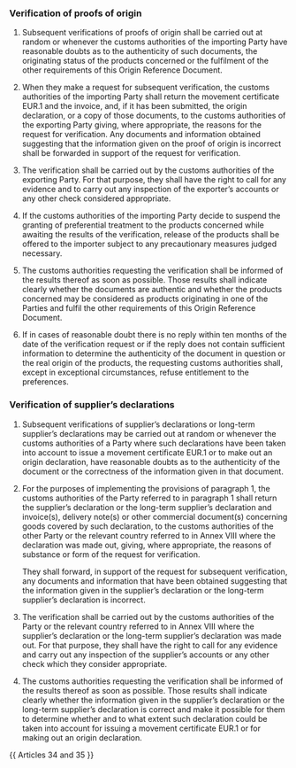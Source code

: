 ### Verification of proofs of origin

1.	Subsequent verifications of proofs of origin shall be carried out at random or whenever the customs authorities of the importing Party have reasonable doubts as to the authenticity of such documents, the originating status of the products concerned or the fulfilment of the other requirements of this Origin Reference Document.

2.	When they make a request for subsequent verification, the customs authorities of the importing Party shall return the movement certificate EUR.1 and the invoice, and, if it has been submitted, the origin declaration, or a copy of those documents, to the customs authorities of the exporting Party giving, where appropriate, the reasons for the request for verification. Any documents and information obtained suggesting that the information given on the proof of origin is incorrect shall be forwarded in support of the request for verification.

3.	The verification shall be carried out by the customs authorities of the exporting Party. For that purpose, they shall have the right to call for any evidence and to carry out any inspection of the exporter’s accounts or any other check considered appropriate.

4.	If the customs authorities of the importing Party decide to suspend the granting of preferential treatment to the products concerned while awaiting the results of the verification, release of the products shall be offered to the importer subject to any precautionary measures judged necessary.

5.	The customs authorities requesting the verification shall be informed of the results thereof as soon as possible. Those results shall indicate clearly whether the documents are authentic and whether the products concerned may be considered as products originating in one of the Parties and fulfil the other requirements of this Origin Reference Document.

6.	If in cases of reasonable doubt there is no reply within ten months of the date of the verification request or if the reply does not contain sufficient information to determine the authenticity of the document in question or the real origin of the products, the requesting customs authorities shall, except in exceptional circumstances, refuse entitlement to the preferences.

### Verification of supplier’s declarations

1.	Subsequent verifications of supplier’s declarations or long-term supplier’s declarations may be carried out at random or whenever the customs authorities of a Party where such declarations have been taken into account to issue a movement certificate EUR.1 or to make out an origin declaration, have reasonable doubts as to the authenticity of the document or the correctness of the information given in that document.

2.	For the purposes of implementing the provisions of paragraph 1, the customs authorities of the Party referred to in paragraph 1 shall return the supplier’s declaration or the long-term supplier’s declaration and invoice(s), delivery note(s) or other commercial document(s) concerning goods covered by such declaration, to the customs authorities of the other Party or the relevant country referred to in Annex VIII where the declaration was made out, giving, where appropriate, the reasons of substance or form of the request for verification.

    They shall forward, in support of the request for subsequent verification, any documents and information that have been obtained suggesting that the information given in the supplier’s declaration or the long-term supplier’s declaration is incorrect.

3.	The verification shall be carried out by the customs authorities of the Party or the relevant country referred to in Annex VIII where the supplier’s declaration or the long-term supplier’s declaration was made out. For that purpose, they shall have the right to call for any evidence and carry out any inspection of the supplier’s accounts or any other check which they consider appropriate.

4.	The customs authorities requesting the verification shall be informed of the results thereof as soon as possible. Those results shall indicate clearly whether the information given in the supplier’s declaration or the long-term supplier’s declaration is correct and make it possible for them to determine whether and to what extent such declaration could be taken into account for issuing a movement certificate EUR.1 or for making out an origin declaration.

{{ Articles 34 and 35 }}
